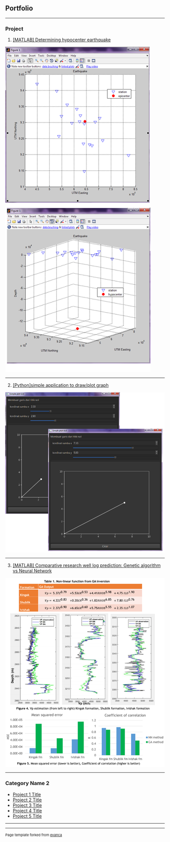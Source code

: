 ## Portfolio

---

### Project

1. [[MATLAB] Determining hypocenter earthquake](/sample_page)

<img src="images/locate%20epicenter%20of%20earthquake.png?raw=true"/>

---
2. [[Python]simple application to draw/plot graph](https://github.com/firasisme/simple-plot-usingPyQt5)

<img src="images/simple%20plot%20gui.png?raw=true"/>

---
3. [[MATLAB] Comparative research well log prediction: Genetic algorithm vs Neural Network](https://github.com/firasisme/GA-vs-NeuralNetwork)

<img src="images/GA%20vs%20NN.png?raw=true"/>

---

### Category Name 2

- [Project 1 Title](http://example.com/)
- [Project 2 Title](http://example.com/)
- [Project 3 Title](http://example.com/)
- [Project 4 Title](http://example.com/)
- [Project 5 Title](http://example.com/)

---




---
<p style="font-size:11px">Page template forked from <a href="https://github.com/evanca/quick-portfolio">evanca</a></p>
<!-- Remove above link if you don't want to attibute -->
